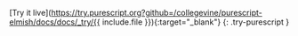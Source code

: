 [Try it live](https://try.purescript.org?github=/collegevine/purescript-elmish/docs/docs/_try/{{ include.file }}){:target="_blank"}
{: .try-purescript }
